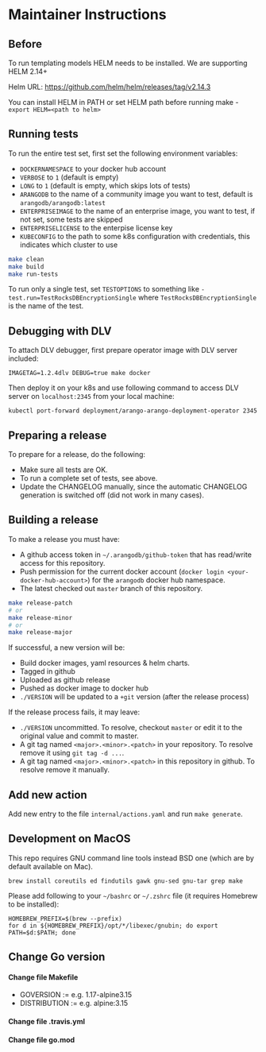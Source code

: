 # Maintainer Instructions

## Before

To run templating models HELM needs to be installed. We are supporting HELM 2.14+

Helm URL: https://github.com/helm/helm/releases/tag/v2.14.3

You can install HELM in PATH or set HELM path before running make - `export HELM=<path to helm>`

## Running tests

To run the entire test set, first set the following environment variables:

  - `DOCKERNAMESPACE` to your docker hub account
  - `VERBOSE` to `1` (default is empty)
  - `LONG` to `1` (default is empty, which skips lots of tests)
  - `ARANGODB` to the name of a community image you want to test,
    default is `arangodb/arangodb:latest`
  - `ENTERPRISEIMAGE` to the name of an enterprise image, you want to
    test, if not set, some tests are skipped
  - `ENTERPRISELICENSE` to the enterpise license key
  - `KUBECONFIG` to the path to some k8s configuration with
    credentials, this indicates which cluster to use

```bash
make clean
make build
make run-tests
```

To run only a single test, set `TESTOPTIONS` to something like
`-test.run=TestRocksDBEncryptionSingle` where
`TestRocksDBEncryptionSingle` is the name of the test.

## Debugging with DLV

To attach DLV debugger, first prepare operator image with DLV server included:
```shell
IMAGETAG=1.2.4dlv DEBUG=true make docker
```

Then deploy it on your k8s and use following command to access DLV server on `localhost:2345` from your local machine:
```shell
kubectl port-forward deployment/arango-arango-deployment-operator 2345
```

## Preparing a release

To prepare for a release, do the following:

- Make sure all tests are OK.
- To run a complete set of tests, see above.
- Update the CHANGELOG manually, since the automatic CHANGELOG
  generation is switched off (did not work in many cases).

## Building a release

To make a release you must have:

- A github access token in `~/.arangodb/github-token` that has read/write access
  for this repository.
- Push permission for the current docker account (`docker login <your-docker-hub-account>`)
  for the `arangodb` docker hub namespace.
- The latest checked out `master` branch of this repository.

```bash
make release-patch
# or
make release-minor
# or
make release-major
```

If successful, a new version will be:

- Build docker images, yaml resources & helm charts.
- Tagged in github
- Uploaded as github release
- Pushed as docker image to docker hub
- `./VERSION` will be updated to a `+git` version (after the release process)

If the release process fails, it may leave:

- `./VERSION` uncommitted. To resolve, checkout `master` or edit it to
  the original value and commit to master.
- A git tag named `<major>.<minor>.<patch>` in your repository.
  To resolve remove it using `git tag -d ...`.
- A git tag named `<major>.<minor>.<patch>` in this repository in github.
  To resolve remove it manually.

## Add new action

Add new entry to the file `internal/actions.yaml` and run `make generate`.

## Development on MacOS

This repo requires GNU command line tools instead BSD one (which are by default available on Mac).
```shell
brew install coreutils ed findutils gawk gnu-sed gnu-tar grep make
```

Please add following to your `~/bashrc` or `~/.zshrc` file (it requires Homebrew to be installed):

```shell
HOMEBREW_PREFIX=$(brew --prefix)
for d in ${HOMEBREW_PREFIX}/opt/*/libexec/gnubin; do export PATH=$d:$PATH; done
```

## Change Go version
#### Change file Makefile
* GOVERSION := e.g. 1.17-alpine3.15
* DISTRIBUTION := e.g. alpine:3.15
#### Change file .travis.yml
#### Change file go.mod
